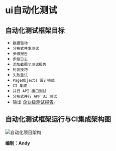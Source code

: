 # ui自动化测试  
## 自动化测试框架目标

* `数据驱动`
* `分布式并发测试`
* `步级报告`
* `步级日志`
* `添加截图至测试报告`
* `封装技巧`
* `失败重试`
* `PageObjects 设计模式`
* `CI 集成`
* `并行 API 接口测试`
* `分布式并行 APP UI 测试`
* 输出 [企业级测试报告](https://andyzrp.github.io/report/report.html/)。 

## 自动化测试框架运行与CI集成架构图

![自动化项目架构](https://andyzrp.github.io/report/自动化项目架构.png)


**编制：Andy**
